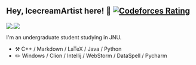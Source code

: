 ## Hey, IcecreamArtist here! :wave: [![Codeforces Rating](https://cfrating.ihcr.top/?user=IcecreamArtist&style=flat-square)](https://codeforces.com/profile/IcecreamArtist)

<a href="https://github.com/IcecreamArtist/IcecreamArtist">
  <img align="center" src="https://github-readme-stats.vercel.app/api?username=IcecreamArtist&count_private=true&show_icons=true&hide=issues" />
</a>
<a href="https://github.com/IcecreamArtist/IcecreamArtist">
  <img align="center" src="https://github-readme-stats.vercel.app/api/top-langs/?username=IcecreamArtist&layout=compact&hide=javascript,html,makefile,css&langs_count=10" />
</a>

I'm an undergraduate student studying in JNU.

-   :hammer_and_pick: C++ / Markdown / LaTeX / Java / Python
-   :pencil2: Windows / Clion / Intellij / WebStorm / DataSpell / Pycharm
